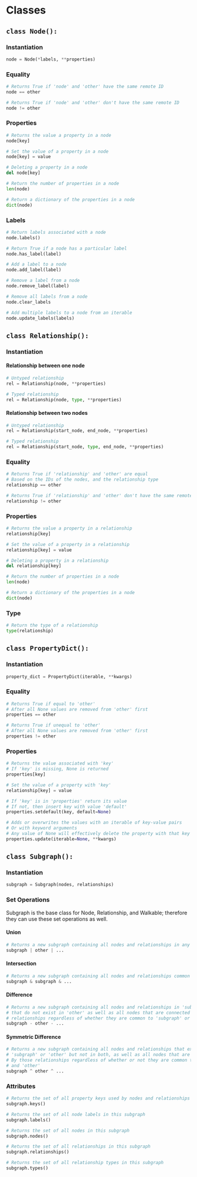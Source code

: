 # Classes

## `class Node():`

### Instantiation

```python
node = Node(*labels, **properties)
```

### Equality

```python
# Returns True if 'node' and 'other' have the same remote ID
node == other

# Returns True if 'node' and 'other' don't have the same remote ID
node != other
```

### Properties

```python
# Returns the value a property in a node
node[key]

# Set the value of a property in a node
node[key] = value

# Deleting a property in a node
del node[key]

# Return the number of properties in a node
len(node)

# Return a dictionary of the properties in a node
dict(node)
```

### Labels

```python
# Return labels associated with a node
node.labels()

# Return True if a node has a particular label
node.has_label(label)

# Add a label to a node
node.add_label(label)

# Remove a label from a node
node.remove_label(label)

# Remove all labels from a node
node.clear_labels

# Add multiple labels to a node from an iterable
node.update_labels(labels)
```

## `class Relationship():`

### Instantiation

#### Relationship between one node

```python
# Untyped relationship
rel = Relationship(node, **properties)

# Typed relationship
rel = Relationship(node, type, **properties)
```

#### Relationship between two nodes

```python
# Untyped relationship
rel = Relationship(start_node, end_node, **properties)

# Typed relationship
rel = Relationship(start_node, type, end_node, **properties)
```

### Equality

```python
# Returns True if 'relationship' and 'other' are equal
# Based on the IDs of the nodes, and the relationship type
relationship == other

# Returns True if 'relationship' and 'other' don't have the same remote ID
relationship != other
```

### Properties

```python
# Returns the value a property in a relationship
relationship[key]

# Set the value of a property in a relationship
relationship[key] = value

# Deleting a property in a relationship
del relationship[key]

# Return the number of properties in a node
len(node)

# Return a dictionary of the properties in a node
dict(node)
```

### Type

```python
# Return the type of a relationship
type(relationship)
```

## `class PropertyDict():`

### Instantiation

```python
property_dict = PropertyDict(iterable, **kwargs)
```

### Equality

```python
# Returns True if equal to 'other' 
# After all None values are removed from 'other' first
properties == other

# Returns True if unequal to 'other' 
# After all None values are removed from 'other' first
properties != other
```

### Properties

```python
# Returns the value associated with 'key'
# If 'key' is missing, None is returned
properties[key]

# Set the value of a property with 'key'
relationship[key] = value

# If 'key' is in 'properties' return its value
# If not, then insert key with value 'default'
properties.setdefault(key, default=None)

# Adds or overwrites the values with an iterable of key-value pairs
# Or with keyword arguments
# Any value of None will effectively delete the property with that key
properties.update(iterable=None, **kwargs)
```

## `class Subgraph():`

### Instantiation

```python
subgraph = Subgraph(nodes, relationships)
```

### Set Operations

Subgraph is the base class for Node, Relationship, and Walkable; therefore they can use these set operations as well.

#### Union

```python
# Returns a new subgraph containing all nodes and relationships in any subgraph
subgraph | other | ...
```

#### Intersection

```python
# Returns a new subgraph containing all nodes and relationships common to all subgraphs
subgraph & subgraph & ...
```

#### Difference

```python
# Returns a new subgraph containing all nodes and relationships in 'subgraph'
# that do not exist in 'other' as well as all nodes that are connected by those
# relationships regardless of whether they are common to 'subgraph' or 'other'
subgraph - other - ...
```

#### Symmetric Difference

```python
# Returns a new subgraph containing all nodes and relationships that exist in
# 'subgraph' or 'other' but not in both, as well as all nodes that are connected
# By those relationships regardless of whether or not they are common to 'subgraph'
# and 'other'
subgraph ^ other ^ ...
```

### Attributes

```python
# Returns the set of all property keys used by nodes and relationships in this subgraph
subgraph.keys()

# Returns the set of all node labels in this subgraph
subgraph.labels()

# Returns the set of all nodes in this subgraph
subgraph.nodes()

# Returns the set of all relationships in this subgraph
subgraph.relationships()

# Returns the set of all relationship types in this subgraph
subgraph.types()
```



